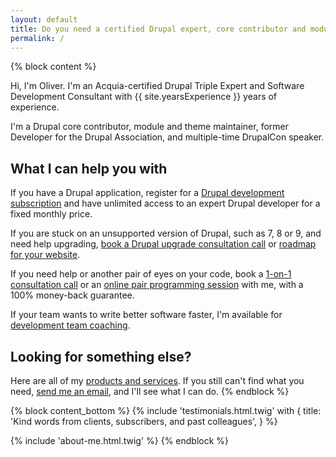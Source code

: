 ```yaml
---
layout: default
title: Do you need a certified Drupal expert, core contributor and module maintainer?
permalink: /
---
```


{% block content %}

Hi, I'm Oliver. I'm an Acquia-certified Drupal Triple Expert and Software Development Consultant with {{ site.yearsExperience }} years of experience.

I'm a Drupal core contributor, module and theme maintainer, former Developer for the Drupal Association, and multiple-time DrupalCon speaker.

## What I can help you with

If you have a Drupal application, register for a [Drupal development subscription][subscription] and have unlimited access to an expert Drupal developer for a fixed monthly price.

If you are stuck on an unsupported version of Drupal, such as 7, 8 or 9, and need help upgrading, [book a Drupal upgrade consultation call][call] or [roadmap for your website][roadmap].

If you need help or another pair of eyes on your code, book a [1-on-1 consultation call][call] or an [online pair programming session][pair] with me, with a 100% money-back guarantee.

If your team wants to write better software faster, I'm available for [development team coaching][team coaching].

## Looking for something else?

Here are all of my [products and services][pricing]. If you still can't find what you need, [send me an email](mailto:oliver+website@oliverdavies.uk), and I'll see what I can do.
{% endblock %}

{% block content_bottom %}
  {% include 'testimonials.html.twig' with {
    title: 'Kind words from clients, subscribers, and past colleagues',
  } %}

  {% include 'about-me.html.twig' %}
{% endblock %}

[call]: {{site.url}}/call
[pair]: {{site.url}}/pair
[roadmap]: {{site.url}}/roadmap
[pricing]: {{site.url}}/pricing
[subscription]: {{site.url}}/subscription
[team coaching]: {{site.url}}/team-coaching
